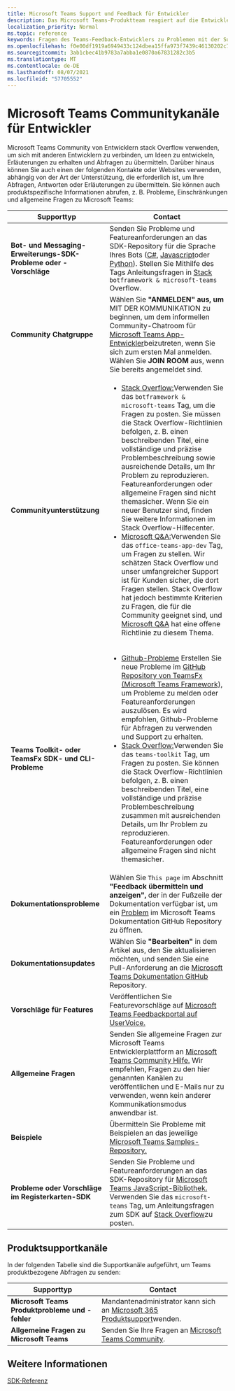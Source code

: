 ```yaml
---
title: Microsoft Teams Support und Feedback für Entwickler
description: Das Microsoft Teams-Produktteam reagiert auf die Entwicklercommunity über verschiedene Feedback- und Supportkanäle hinweg.
localization_priority: Normal
ms.topic: reference
keywords: Fragen des Teams-Feedback-Entwicklers zu Problemen mit der Supportanfrage zu Fehlern bei Communitydiskussionen
ms.openlocfilehash: f0e00df1919a6949433c124dbea15ffa973f7439c46130202c7ba7b6bf750aea
ms.sourcegitcommit: 3ab1cbec41b9783a7abba1e0870a67831282c3b5
ms.translationtype: MT
ms.contentlocale: de-DE
ms.lasthandoff: 08/07/2021
ms.locfileid: "57705552"
---
```

# <a name="microsoft-teams-developer-community-channels"></a>Microsoft Teams Communitykanäle für Entwickler

Microsoft Teams Community von Entwicklern stack Overflow verwenden, um sich mit anderen Entwicklern zu verbinden, um Ideen zu entwickeln, Erläuterungen zu erhalten und Abfragen zu übermitteln. Darüber hinaus können Sie auch einen der folgenden Kontakte oder Websites verwenden, abhängig von der Art der Unterstützung, die erforderlich ist, um Ihre Abfragen, Antworten oder Erläuterungen zu übermitteln. Sie können auch produktspezifische Informationen abrufen, z. B. Probleme, Einschränkungen und allgemeine Fragen zu Microsoft Teams:

|            **Supporttyp**            |               **Contact**                                                                                  |
|-----------------------------------------------------|---------------------------------------------------------------------------------------------------------------------------------------------------------------------------------------------------------------------------------------------------------------------------------------------------------------------------------------------------------------------------------------------------------------------------------------------------------------------------------------------------|
|         **Bot- und Messaging-Erweiterungs-SDK-Probleme oder -Vorschläge**         | Senden Sie Probleme und Featureanforderungen an das SDK-Repository für die Sprache Ihres Bots ([C#](https://github.com/Microsoft/botbuilder-dotnet/), [Javascript](https://github.com/Microsoft/botbuilder-js)oder [Python](https://github.com/Microsoft/botbuilder-python)). Stellen Sie Mithilfe des Tags Anleitungsfragen in [Stack](https://stackoverflow.com/questions/tagged/botframework%20microsoft-teams) `botframework & microsoft-teams` Overflow.   |
|         **Community Chatgruppe**         |  Wählen Sie **"ANMELDEN" aus, um** MIT DER KOMMUNIKATION zu beginnen, um dem informellen Community-Chatroom für [Microsoft Teams App-Entwickler](https://gitter.im/OfficeDev/MicrosoftTeamsAppDev)beizutreten, wenn Sie sich zum ersten Mal anmelden. Wählen Sie **JOIN ROOM** aus, wenn Sie bereits angemeldet sind.      |
|            **Communityunterstützung**             |     <ul><li> [Stack Overflow:](https://stackoverflow.com/questions/tagged/microsoft-teams)Verwenden Sie das `botframework & microsoft-teams` Tag, um die Fragen zu posten. Sie müssen die Stack Overflow-Richtlinien befolgen, z. B. einen beschreibenden Titel, eine vollständige und präzise Problembeschreibung sowie ausreichende Details, um Ihr Problem zu reproduzieren. Featureanforderungen oder allgemeine Fragen sind nicht themasicher. Wenn Sie ein neuer Benutzer sind, finden Sie weitere Informationen im Stack Overflow-Hilfecenter. </li>                                                                                                                                                                       <li>  [Microsoft Q&A:](/answers/topics/office-teams-app-dev.html)Verwenden Sie das `office-teams-app-dev` Tag, um Fragen zu stellen. Wir schätzen Stack Overflow und unser umfangreicher Support ist für Kunden sicher, die dort Fragen stellen. Stack Overflow hat jedoch bestimmte Kriterien zu Fragen, die für die Community geeignet sind, und [Microsoft Q&A](/answers/topics/office-teams-app-dev.html) hat eine offene Richtlinie zu diesem Thema.  </li> </ul>                                                                                            |
|          **Teams Toolkit- oder TeamsFx SDK- und CLI-Probleme**           |     <ul><li> [Github-Probleme](https://github.com/OfficeDev/TeamsFx/issues) Erstellen Sie neue Probleme im [GitHub Repository von TeamsFx (Microsoft Teams Framework),](https://github.com/OfficeDev/TeamsFx) um Probleme zu melden oder Featureanforderungen auszulösen. Es wird empfohlen, Github-Probleme für Abfragen zu verwenden und Support zu erhalten.                                    <li>  [Stack Overflow:](https://stackoverflow.com/questions/tagged/teams-toolkit)Verwenden Sie das `teams-toolkit` Tag, um Fragen zu posten. Sie können die Stack Overflow-Richtlinien befolgen, z. B. einen beschreibenden Titel, eine vollständige und präzise Problembeschreibung zusammen mit ausreichenden Details, um Ihr Problem zu reproduzieren. Featureanforderungen oder allgemeine Fragen sind nicht themasicher. </li> </ul>                                                                                            |
|  **Dokumentationsprobleme**  |        Wählen Sie `This page` im Abschnitt **"Feedback übermitteln und anzeigen",** der in der Fußzeile der Dokumentation verfügbar ist, um ein [Problem](https://github.com/MicrosoftDocs/msteams-docs/issues) im Microsoft Teams Dokumentation GitHub Repository zu öffnen.                                                                                                                                                                                            |
|  **Dokumentationsupdates**           |     Wählen Sie **"Bearbeiten"** in dem Artikel aus, den Sie aktualisieren möchten, und senden Sie eine Pull-Anforderung an die [Microsoft Teams Dokumentation GitHub](https://github.com/MicrosoftDocs/msteams-docs) Repository.                                                                                                                                                           |
|       **Vorschläge für Features**       |                                                                                                                                                                      Veröffentlichen Sie Featurevorschläge auf [Microsoft Teams Feedbackportal auf UserVoice.](https://microsoftteams.uservoice.com/forums/555103-public-preview/category/182881-developer-platform)                                                                                                                                                                      |
|       **Allgemeine Fragen**         |Senden Sie allgemeine Fragen zur Microsoft Teams Entwicklerplattform an [Microsoft Teams Community Hilfe.](mailto:microsoftteamsdev@microsoft.com) Wir empfehlen, Fragen zu den hier genannten Kanälen zu veröffentlichen und E-Mails nur zu verwenden, wenn kein anderer Kommunikationsmodus anwendbar ist.                                                                                                                                                                      |
|        **Beispiele**         | Übermitteln Sie Probleme mit Beispielen an das jeweilige [Microsoft Teams Samples-Repository.](https://github.com/OfficeDev/Microsoft-Teams-Samples)|
|           **Probleme oder Vorschläge im Registerkarten-SDK**          |         Senden Sie Probleme und Featureanforderungen an das SDK-Repository für [Microsoft Teams JavaScript-Bibliothek.](https://github.com/OfficeDev/microsoft-teams-library-js/issues) Verwenden Sie das `microsoft-teams` Tag, um Anleitungsfragen zum SDK auf [Stack Overflow](https://stackoverflow.com/questions/tagged/microsoft-teams)zu posten.                                                                                                                                                                            |

## <a name="product-support-channels"></a>Produktsupportkanäle
In der folgenden Tabelle sind die Supportkanäle aufgeführt, um Teams produktbezogene Abfragen zu senden:

|            **Supporttyp**            |               **Contact**                                                                                  |
|-----------------------------------------------------|---------------------------------------------------------------------------------------------------------------------------------------------------------------------------------------------------------------------------------------------------------------------------------------------------------------------------------------------------------------------------------------------------------------------------------------------------------------------------------------------------|
|         **Microsoft Teams Produktprobleme und -fehler**          | Mandantenadministrator kann sich an [Microsoft 365 Produktsupport](/microsoft-365/admin/contact-support-for-business-products)wenden.                                                            |
|        **Allgemeine Fragen zu Microsoft Teams**        |  Senden Sie Ihre Fragen an [Microsoft Teams Community](https://answers.microsoft.com/en-us/msteams/forum).               |                                                           

## <a name="see-also"></a>Weitere Informationen

[SDK-Referenz](/javascript/api/overview/msteams-client?view=msteams-client-js-latest&preserve-view=true)
